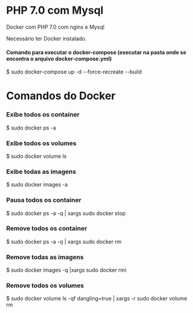# PHP 7.0 com Mysql
Docker com PHP 7.0 com nginx e Mysql
 
Necessário ter Docker instalado.



#### Comando para executar o docker-compose (executar na pasta onde se encontra o arquivo docker-compose.yml)

$ sudo docker-compose up -d --force-recreate --build

 
 
 
# Comandos do Docker

### Exibe todos os container
$ sudo docker ps -a

### Exibe todos os volumes
$ sudo docker volume ls

### Exibe todas as imagens
$ sudo docker images -a

### Pausa todos os container
$ sudo docker ps -a -q  | xargs sudo docker stop

### Remove todos os container
$ sudo docker ps -a -q  | xargs sudo docker rm

### Remove todas as imagens
$ sudo docker images -q |xargs sudo docker rmi

### Remove todos os volumes
$ sudo docker volume ls -qf dangling=true | xargs -r sudo docker volume rm

